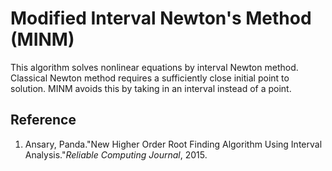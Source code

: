 # Modified Interval Newton's Method (MINM)

This algorithm solves nonlinear equations by interval Newton method. 
Classical Newton method requires a sufficiently close initial point to solution.
MINM avoids this by taking in an interval instead of a point.

## Reference
1. Ansary, Panda."New Higher Order Root Finding Algorithm Using Interval Analysis."*Reliable Computing Journal*, 2015.
